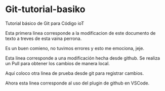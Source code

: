 # Git-tutorial-basiko
Tutorial básico de Git para Código ioT

Esta primera linea corresponde a la modificacion de este documento de texto a treves de esta vaina perrona.

Es un buen comieno, no tuvimos errores y esto me emociona, jeje.

Esta linea corresponde a una modificación hecha desde github. Se realiza un Pull para obtener los cambios de manera local.

Aquí coloco otra linea de prueba desde git para registrar cambios.

Ahora esta linea corresponde al uso del plugin de github en VSCode.
